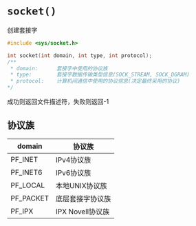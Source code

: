 # `socket()`

创建套接字

```C
#include <sys/socket.h>

int socket(int domain, int type, int protocol);
/**
 * domain:      套接字中使用的协议族
 * type:        套接字数据传输类型信息(SOCK_STREAM, SOCK_DGRAM)
 * protocol:    计算机间通信中使用的协议信息(决定最终采用的协议)
*/
```

成功则返回文件描述符，失败则返回-1

## 协议族

| domain | 协议族 |
| --- | --- |
| PF_INET | IPv4协议族 |
| PF_INET6 | IPv6协议族 |
| PF_LOCAL | 本地UNIX协议族 |
| PF_PACKET | 底层套接字协议族 |
| PF_IPX | IPX Novell协议族 |

